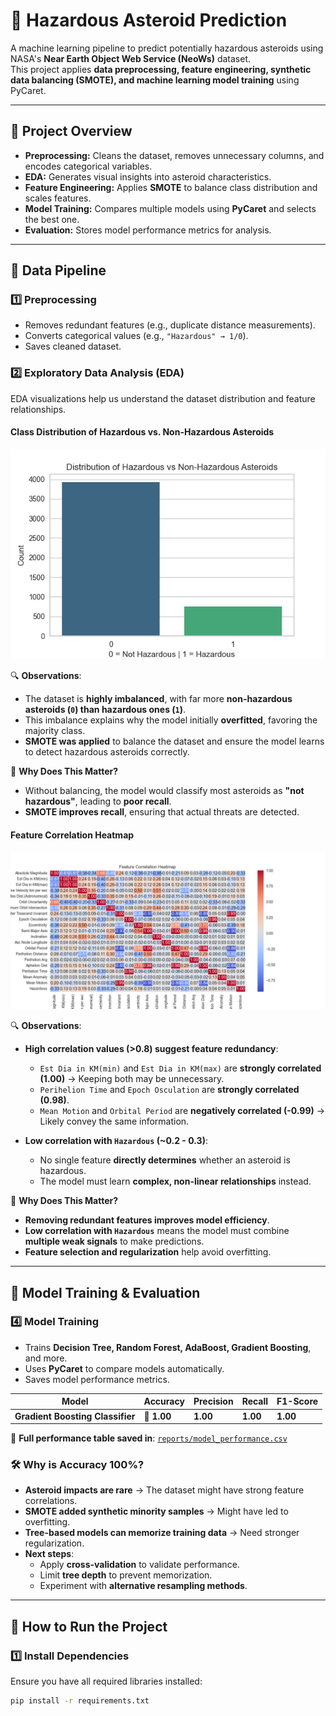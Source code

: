 # 🚀 **Hazardous Asteroid Prediction**
A machine learning pipeline to predict potentially hazardous asteroids using NASA's **Near Earth Object Web Service (NeoWs)** dataset.  
This project applies **data preprocessing, feature engineering, synthetic data balancing (SMOTE), and machine learning model training** using PyCaret.

---

## **📌 Project Overview**
- **Preprocessing:** Cleans the dataset, removes unnecessary columns, and encodes categorical variables.
- **EDA:** Generates visual insights into asteroid characteristics.
- **Feature Engineering:** Applies **SMOTE** to balance class distribution and scales features.
- **Model Training:** Compares multiple models using **PyCaret** and selects the best one.
- **Evaluation:** Stores model performance metrics for analysis.

---

## **📌 Data Pipeline**
### **1️⃣ Preprocessing**
- Removes redundant features (e.g., duplicate distance measurements).
- Converts categorical values (e.g., `"Hazardous" → 1/0`).
- Saves cleaned dataset.

### **2️⃣ Exploratory Data Analysis (EDA)**
EDA visualizations help us understand the dataset distribution and feature relationships.

#### **Class Distribution of Hazardous vs. Non-Hazardous Asteroids**
![Class Distribution](reports/eda/class_distribution.png)

🔍 **Observations**:
- The dataset is **highly imbalanced**, with far more **non-hazardous asteroids (`0`) than hazardous ones (`1`)**.
- This imbalance explains why the model initially **overfitted**, favoring the majority class.
- **SMOTE was applied** to balance the dataset and ensure the model learns to detect hazardous asteroids correctly.

📌 **Why Does This Matter?**
- Without balancing, the model would classify most asteroids as **"not hazardous"**, leading to **poor recall**.
- **SMOTE improves recall**, ensuring that actual threats are detected.

#### **Feature Correlation Heatmap**
![Feature Correlation Heatmap](reports/eda/correlation_heatmap.png)

🔍 **Observations**:
- **High correlation values (>0.8) suggest feature redundancy**:
  - `Est Dia in KM(min)` and `Est Dia in KM(max)` are **strongly correlated (1.00)** → Keeping both may be unnecessary.
  - `Perihelion Time` and `Epoch Osculation` are **strongly correlated (0.98)**.
  - `Mean Motion` and `Orbital Period` are **negatively correlated (-0.99)** → Likely convey the same information.
  
- **Low correlation with `Hazardous` (~0.2 - 0.3)**:
  - No single feature **directly determines** whether an asteroid is hazardous.
  - The model must learn **complex, non-linear relationships** instead.

📌 **Why Does This Matter?**
- **Removing redundant features improves model efficiency**.
- **Low correlation with `Hazardous`** means the model must combine **multiple weak signals** to make predictions.
- **Feature selection and regularization** help avoid overfitting.

---

## **📌 Model Training & Evaluation**
### **4️⃣ Model Training**
- Trains **Decision Tree, Random Forest, AdaBoost, Gradient Boosting**, and more.
- Uses **PyCaret** to compare models automatically.
- Saves model performance metrics.

| Model                        | Accuracy | Precision | Recall | F1-Score |
|------------------------------|----------|-----------|--------|----------|
| **Gradient Boosting Classifier** | 🚀 **1.00** | **1.00** | **1.00** | **1.00** |

📌 **Full performance table saved in**: [`reports/model_performance.csv`](reports/model_performance.csv)

### **🛠 Why is Accuracy 100%?**
- **Asteroid impacts are rare** → The dataset might have strong feature correlations.
- **SMOTE added synthetic minority samples** → Might have led to overfitting.
- **Tree-based models can memorize training data** → Need stronger regularization.
- **Next steps**:
  - Apply **cross-validation** to validate performance.
  - Limit **tree depth** to prevent memorization.
  - Experiment with **alternative resampling methods**.

---

## **📌 How to Run the Project**
### **1️⃣ Install Dependencies**
Ensure you have all required libraries installed:
```bash
pip install -r requirements.txt
